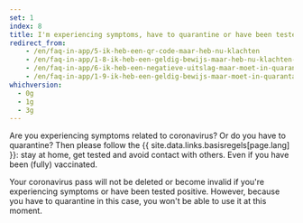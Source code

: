 ```yaml
---
set: 1
index: 8
title: I'm experiencing symptoms, have to quarantine or have been tested positive. What should I do? And what happens to my coronavirus pass?
redirect_from: 
    - /en/faq-in-app/5-ik-heb-een-qr-code-maar-heb-nu-klachten
    - /en/faq-in-app/1-8-ik-heb-een-geldig-bewijs-maar-heb-nu-klachten-mag-ik-alsnog-naar-binnen
    - /en/faq-in-app/6-ik-heb-een-negatieve-uitslag-maar-moet-in-quarantaine-van-ggd
    - /en/faq-in-app/1-9-ik-heb-een-geldig-bewijs-maar-moet-in-quarantaine-blijven-van-de-ggd
whichversion:
  - 0g
  - 1g
  - 3g
---
```

Are you experiencing symptoms related to coronavirus? Or do you have to quarantine? Then please follow the {{ site.data.links.basisregels[page.lang] }}: stay at home, get tested and avoid contact with others. Even if you have been (fully) vaccinated.

Your coronavirus pass will not be deleted or become invalid if you're experiencing symptoms or have been tested positive. However, because you have to quarantine in this case, you won't be able to use it at this moment.
